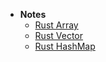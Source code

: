 - **Notes**
	- [Rust Array](Rust%20Array.md)
	- [Rust Vector](Rust%20Vector.md)
	- [Rust HashMap](Rust%20HashMap.md)
